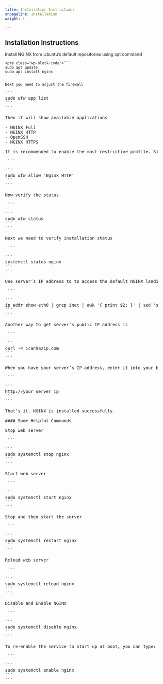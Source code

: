 ```yaml
---
title: Installation Instructions
onpagelink: installation
weight: 3

---
```


Installation Instructions
-------------------------

Install NGINX from Ubuntu’s default repositories using apt command

 ```
<pre class="wp-block-code">```
sudo apt update
sudo apt install nginx
```
```

Next you need to adjust the firewall

 ```
<pre class="wp-block-code">```
sudo ufw app list
```
```

Then it will show available applications

- NGINX Full
- NGINX HTTP
- OpenSSH
- NGINX HTTPS
 
It is recommended to enable the most restrictive profile. Since the SSL is not configured, allow non SSL traffic for now

 ```
<pre class="wp-block-code">```
sudo ufw allow 'Nginx HTTP'
```
```

Now verify the status

 ```
<pre class="wp-block-code">```
sudo ufw status
```
```

Next we need to verify installation status

 ```
<pre class="wp-block-code">```
systemctl status nginx
```
```

Use server’s IP address to to access the default NGINX landing page. Here are some methods to get server’s IP address

 ```
<pre class="wp-block-code">```
ip addr show eth0 | grep inet | awk '{ print $2; }' | sed 's/\/.*$//'
```
```

Another way to get server’s public IP address is

 ```
<pre class="wp-block-code">```
curl -4 icanhazip.com
```
```

When you have your server’s IP address, enter it into your browser’s address bar:

 ```
<pre class="wp-block-code">```
http://your_server_ip
```
```

That’s it. NGINX is installed successfully.

#### Some Helpful Commands

Stop web server

 ```
<pre class="wp-block-code">```
sudo systemctl stop nginx
```
```

Start web server

 ```
<pre class="wp-block-code">```
sudo systemctl start nginx
```
```

Stop and then start the server

 ```
<pre class="wp-block-code">```
sudo systemctl restart nginx
```
```

Reload web server

 ```
<pre class="wp-block-code">```
sudo systemctl reload nginx
```
```

Disable and Enable NGINX

 ```
<pre class="wp-block-code">```
sudo systemctl disable nginx
```
```

To re-enable the service to start up at boot, you can type:

 ```
<pre class="wp-block-code">```
sudo systemctl enable nginx
```
```